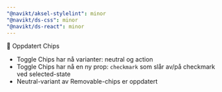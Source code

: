 ```yaml
---
"@navikt/aksel-stylelint": minor
"@navikt/ds-css": minor
"@navikt/ds-react": minor
---
```


:tada: Oppdatert Chips

- Toggle Chips har nå varianter: neutral og action
- Toggle Chips har nå en ny prop: `checkmark` som slår av/på checkmark ved selected-state
- Neutral-variant av Removable-chips er oppdatert
